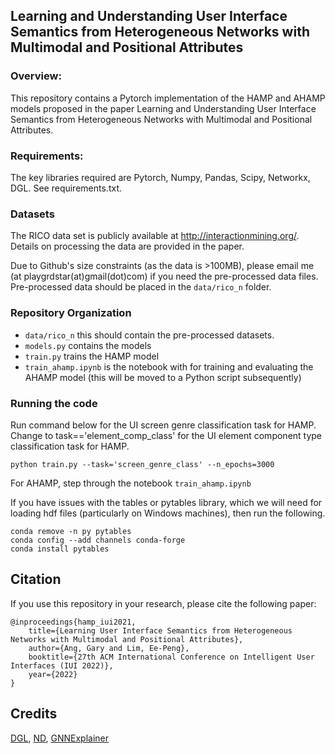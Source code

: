 ## Learning and Understanding User Interface Semantics from Heterogeneous Networks with Multimodal and Positional Attributes

### Overview:
This repository contains a Pytorch implementation of the HAMP and AHAMP models proposed in the paper Learning and Understanding User Interface Semantics from Heterogeneous Networks with Multimodal and Positional Attributes.

### Requirements:

The key libraries required are Pytorch, Numpy, Pandas, Scipy, Networkx, DGL. See requirements.txt.

### Datasets

The RICO data set is publicly available at http://interactionmining.org/. Details on processing the data are provided in the paper.

Due to Github's size constraints (as the data is >100MB), please email me (at playgrdstar(at)gmail(dot)com) if you need the pre-processed data files. 
Pre-processed data should be placed in the ``data/rico_n`` folder. 

### Repository Organization
- ``data/rico_n`` this should contain the pre-processed datasets. 
- ``models.py`` contains the models
- ``train.py`` trains the HAMP model 
- ``train_ahamp.ipynb`` is the notebook with for training and evaluating the AHAMP model (this will be moved to a Python script subsequently)

### Running the code
Run command below for the UI screen genre classification task for HAMP. Change to task=='element_comp_class' for the UI element component type classification task for HAMP.
```
python train.py --task='screen_genre_class' --n_epochs=3000
```

For AHAMP, step through the notebook ``train_ahamp.ipynb``


If you have issues with the tables or pytables library, which we will need for loading hdf files (particularly on Windows machines), then run the following.
```
conda remove -n py pytables
conda config --add channels conda-forge
conda install pytables
```

## Citation

If you use this repository in your research, please cite the following paper:
```
@inproceedings{hamp_iui2021,
    title={Learning User Interface Semantics from Heterogeneous Networks with Multimodal and Positional Attributes},
    author={Ang, Gary and Lim, Ee-Peng},
    booktitle={27th ACM International Conference on Intelligent User Interfaces (IUI 2022)},
    year={2022}
}
```

## Credits
[DGL](https://github.com/dmlc/dgl/tree/master/examples/pytorch/hgt), [ND](https://github.com/trokas/neural_decomposition), [GNNExplainer](https://github.com/RexYing/gnn-model-explainer)

